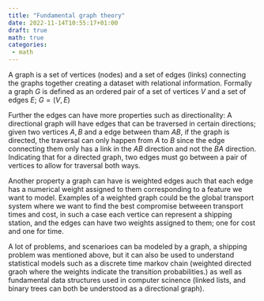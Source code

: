 ```yaml
---
title: "Fundamental graph theory"
date: 2022-11-14T10:55:17+01:00
draft: true
math: true
categories: 
 - math
---
```



A graph is a set of vertices (nodes) and a set of edges (links) connecting the graphs together creating a dataset with relational information. Formally a graph $G$ is defined as an ordered pair of a set of vertices $V$ and a set of edges $E$; $G =(V,E)$ 

Further the edges can have more properties such as directionality: A directional graph will have edges that can be traversed in certain directions; given two vertices $A,B$ and a edge between tham $AB$, if the graph is directed, the traversal can only happen from $A$ to $B$ since the edge connecting them only has a link in the $AB$ direction and not the $BA$ direction. Indicating that for a directed graph, two edges must go between a pair of vertices to allow for traversal both ways. 

Another property a graph can have is weighted edges auch that each edge has a numerical weight assigned to them corresponding to a feature we want to model. Examples of a weighted graph could be the global transport system where we want to find the best compromise betweeen transport times and cost, in such a case each vertice can represent a shipping station, and the edges can have two weights assigned to them; one for cost and one for time. 


A lot of problems, and scenarioes can ba modeled by a graph, a shipping problem was mentioned above, but it can also be used to understand statistical models such as a discrete time markov chain (weighted directed graoh where the weights indicate the transition probabilities.) as well as fundamental data structures used in computer scinence (linked lists, and binary trees can both be understood as a directional graph).